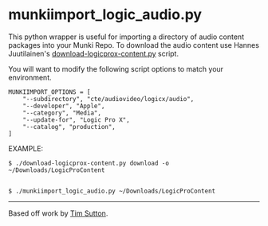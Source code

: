 munkiimport_logic_audio.py
===

This python wrapper is useful for importing a directory of audio content packages into your Munki Repo. To download the audio content use Hannes Juutilainen's [download-logicprox-content.py](https://github.com/hjuutilainen/adminscripts/blob/master/download-logicprox-content.py) script. 

You will want to modify the following script options to match your environment.

    MUNKIIMPORT_OPTIONS = [
        "--subdirectory", "cte/audiovideo/logicx/audio",
        "--developer", "Apple",
        "--category", "Media",
        "--update-for", "Logic Pro X",
        "--catalog", "production",
    ]

EXAMPLE:

    $ ./download-logicprox-content.py download -o ~/Downloads/LogicProContent


    $ ./munkiimport_logic_audio.py ~/Downloads/LogicProContent

---


Based off work by [Tim Sutton](https://github.com/timsutton/aamporter/blob/master/scripts/munkiimport_cc_installers.py).   